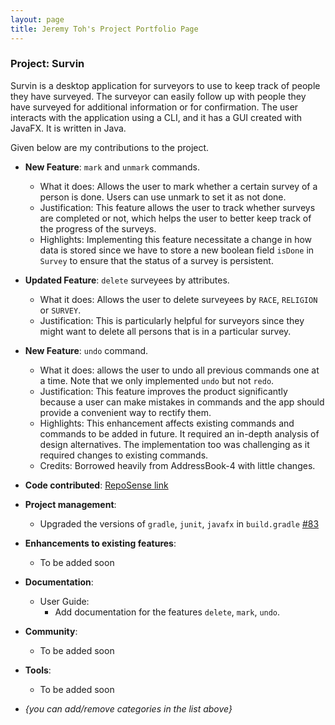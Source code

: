 ```yaml
---
layout: page
title: Jeremy Toh's Project Portfolio Page
---
```


### Project: Survin

Survin is a desktop application for surveyors to use to keep track of people they have surveyed. The surveyor can easily follow up with people they have surveyed for additional information or for confirmation. The user interacts with the application using a CLI, and it has a GUI created with JavaFX. It is written in Java.

Given below are my contributions to the project.

-   **New Feature**: `mark` and `unmark` commands.

    -   What it does: Allows the user to mark whether a certain survey of a person is done. Users can use unmark to set it as not done.
    -   Justification: This feature allows the user to track whether surveys are completed or not, which helps the user to better keep track of the progress of the surveys.
    -   Highlights: Implementing this feature necessitate a change in how data is stored since we have to store a new boolean field `isDone` in `Survey` to ensure that the status of a survey is persistent.

-   **Updated Feature**: `delete` surveyees by attributes.

    -   What it does: Allows the user to delete surveyees by `RACE`, `RELIGION` or `SURVEY`.
    -   Justification: This is particularly helpful for surveyors since they might want to delete all persons that is in a particular survey.

-   **New Feature**: `undo` command.

    -   What it does: allows the user to undo all previous commands one at a time. Note that we only implemented `undo` but not `redo`.
    -   Justification: This feature improves the product significantly because a user can make mistakes in commands and the app should provide a convenient way to rectify them.
    -   Highlights: This enhancement affects existing commands and commands to be added in future. It required an in-depth analysis of design alternatives. The implementation too was challenging as it required changes to existing commands.
    -   Credits: Borrowed heavily from AddressBook-4 with little changes.

-   **Code contributed**: [RepoSense link](https://nus-cs2103-ay2223s1.github.io/tp-dashboard/?search=deepimpactmir&breakdown=true)

-   **Project management**:

    -   Upgraded the versions of `gradle`, `junit`, `javafx` in `build.gradle` [\#83](https://github.com/AY2223S1-CS2103-F13-2/tp/pull/83)

-   **Enhancements to existing features**:

    -   To be added soon

-   **Documentation**:

    -   User Guide:
        -   Add documentation for the features `delete`, `mark`, `undo`.

-   **Community**:

    -   To be added soon

-   **Tools**:

    -   To be added soon

-   _{you can add/remove categories in the list above}_

